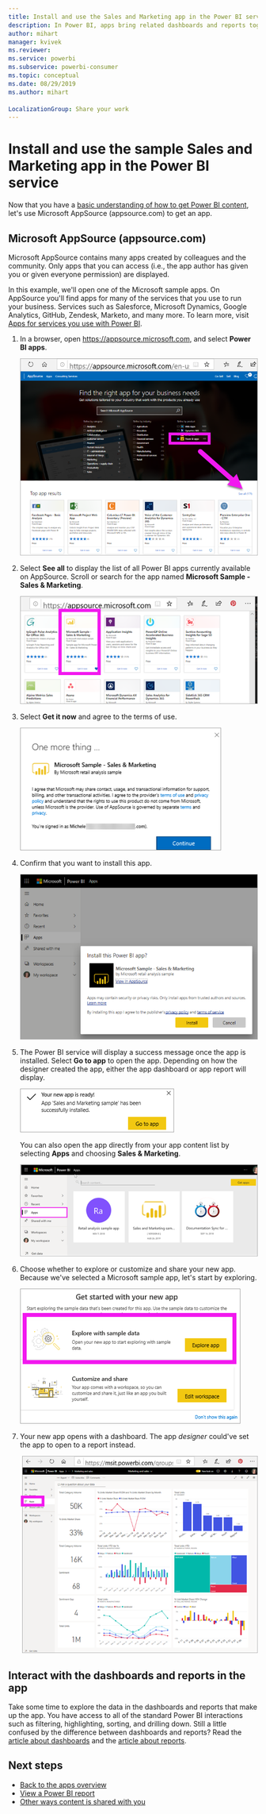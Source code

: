 ```yaml
---
title: Install and use the Sales and Marketing app in the Power BI service
description: In Power BI, apps bring related dashboards and reports together, all in one place. Install the Sales and Marketing app from appsource.
author: mihart
manager: kvivek
ms.reviewer: 
ms.service: powerbi
ms.subservice: powerbi-consumer
ms.topic: conceptual
ms.date: 08/29/2019
ms.author: mihart

LocalizationGroup: Share your work
---
```

# Install and use the sample Sales and Marketing app in the Power BI service
Now that you have a [basic understanding of how to get Power BI content](end-user-apps-view.md), let's use Microsoft AppSource (appsource.com) to get an app. 


## Microsoft AppSource (appsource.com)
 Microsoft AppSource contains many apps created by colleagues and the community. Only apps that you can access (i.e., the app author has given you or given everyone permission) are displayed.

In this example, we'll open one of the Microsoft sample apps. On AppSource you'll find apps for many of the services that you use to run your business.  Services such as Salesforce, Microsoft Dynamics, Google Analytics, GitHub, Zendesk, Marketo, and many more. To learn more, visit [Apps for services you use with Power BI](../service-connect-to-services.md). 

1. In a browser, open https://appsource.microsoft.com, and select **Power BI apps**.

    ![AppSource website with Power BI apps selected  ](./media/end-user-apps/power-bi-appsource.png)


2. Select **See all** to display the list of all Power BI apps currently available on AppSource. Scroll or search for the app named **Microsoft Sample - Sales & Marketing**.

    ![AppSource website with Power BI Sales & Marketing app highlighted  ](./media/end-user-apps/power-bi-appsource-samples.png)

3. Select **Get it now** and agree to the terms of use.

    ![AppSource website terms of use ](./media/end-user-apps/power-bi-permission.png)


4. Confirm that you want to install this app.

    ![Install this app?  ](./media/end-user-apps/power-bi-app-install.png)

5. The Power BI service will display a success message once the app is installed. Select **Go to app** to open the app. Depending on how the designer created the app, either the app dashboard or app report will display.

    ![App successfully installed ](./media/end-user-apps/power-bi-app-ready.png)

    You can also open the app directly from your app content list by selecting **Apps** and choosing **Sales & Marketing**.

    ![Apps in Power BI](./media/end-user-apps/power-bi-apps.png)


6. Choose whether to explore or customize and share your new app. Because we've selected a Microsoft sample app, let's start by exploring. 

    ![Explore with sample data](./media/end-user-apps/power-bi-explore.png)

7.  Your new app opens with a dashboard. The app *designer* could've set the app to open to a report instead.  

    ![Explore with sample data](./media/end-user-apps/power-bi-new-app.png)




## Interact with the dashboards and reports in the app
Take some time to explore the data in the dashboards and reports that make up the app. You have access to all of the standard Power BI interactions such as filtering, highlighting, sorting, and drilling down.  Still a little confused by the difference between dashboards and reports?  Read the [article about dashboards](end-user-dashboards.md) and the [article about reports](end-user-reports.md).  




## Next steps
* [Back to the apps overview](end-user-apps.md)
* [View a Power BI report](end-user-report-open.md)
* [Other ways content is shared with you](end-user-shared-with-me.md)
